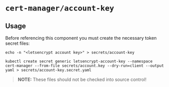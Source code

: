 # `cert-manager/account-key`

## Usage

Before referencing this component you must create the necessary token secret files:

```shell
echo -n "<letsencrypt account key>" > secrets/account-key

kubectl create secret generic letsencrypt-account-key --namespace cert-manager --from-file secrets/account.key --dry-run=client --output yaml > secrets/account-key.secret.yaml
```

> **NOTE:** These files should not be checked into source control!
